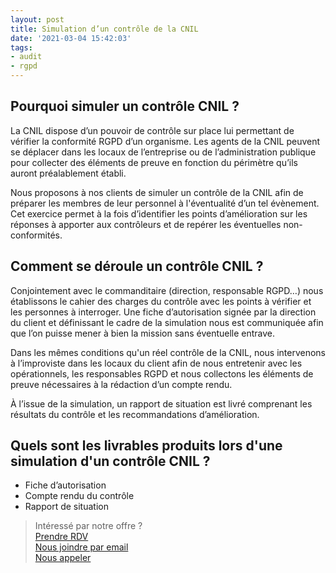 ```yaml
---
layout: post
title: Simulation d’un contrôle de la CNIL
date: '2021-03-04 15:42:03'
tags:
- audit
- rgpd
---
```


## Pourquoi simuler un contrôle CNIL ?

La CNIL dispose d’un pouvoir de contrôle sur place lui permettant de vérifier la conformité RGPD d’un organisme. Les agents de la CNIL peuvent se déplacer dans les locaux de l’entreprise ou de l’administration publique pour collecter des éléments de preuve en fonction du périmètre qu’ils auront préalablement établi.

Nous proposons à nos clients de simuler un contrôle de la CNIL afin de préparer les membres de leur personnel à l'éventualité d’un tel évènement. Cet exercice permet à la fois d’identifier les points d’amélioration sur les réponses à apporter aux contrôleurs et de repérer les éventuelles non-conformités.

## Comment se déroule un contrôle CNIL ?

Conjointement avec le commanditaire (direction, responsable RGPD…) nous établissons le cahier des charges du contrôle avec les points à vérifier et les personnes à interroger. Une fiche d’autorisation signée par la direction du client et définissant le cadre de la simulation nous est communiquée afin que l’on puisse mener à bien la mission sans éventuelle entrave.

Dans les mêmes conditions qu'un réel contrôle de la CNIL, nous intervenons à l’improviste dans les locaux du client afin de nous entretenir avec les opérationnels, les responsables RGPD et nous collectons les éléments de preuve nécessaires à la rédaction d’un compte rendu.

À l’issue de la simulation, un rapport de situation est livré comprenant les résultats du contrôle et les recommandations d’amélioration.

## Quels sont les livrables produits lors d'une simulation d'un contrôle CNIL ?

- Fiche d’autorisation
- Compte rendu du contrôle
- Rapport de situation

> Intéressé par notre offre ?   
> [Prendre RDV](https://calendly.com/indatable)  
> [Nous joindre par email](mailto:bonjour@indatable.com)  
> [Nous appeler](tel:+33650002972)

